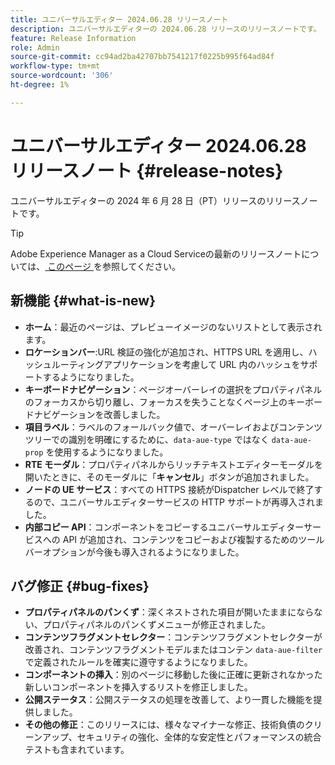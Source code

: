 ```yaml
---
title: ユニバーサルエディター 2024.06.28 リリースノート
description: ユニバーサルエディターの 2024.06.28 リリースのリリースノートです。
feature: Release Information
role: Admin
source-git-commit: cc94ad2ba42707bb7541217f0225b995f64ad84f
workflow-type: tm+mt
source-wordcount: '306'
ht-degree: 1%

---
```



# ユニバーサルエディター 2024.06.28 リリースノート {#release-notes}

ユニバーサルエディターの 2024 年 6 月 28 日（PT）リリースのリリースノートです。

>[!TIP]
>
>Adobe Experience Manager as a Cloud Serviceの最新のリリースノートについては、[ このページ ](/help/release-notes/release-notes-cloud/release-notes-current.md) を参照してください。

## 新機能 {#what-is-new}

* **ホーム**：最近のページは、プレビューイメージのないリストとして表示されます。
* **ロケーションバー**:URL 検証の強化が追加され、HTTPS URL を適用し、ハッシュルーティングアプリケーションを考慮して URL 内のハッシュをサポートするようになりました。
* **キーボードナビゲーション**：ページオーバーレイの選択をプロパティパネルのフォーカスから切り離し、フォーカスを失うことなくページ上のキーボードナビゲーションを改善しました。
* **項目ラベル**：ラベルのフォールバック値で、オーバーレイおよびコンテンツツリーでの識別を明確にするために、`data-aue-type` ではなく `data-aue-prop` を使用するようになりました。
* **RTE モーダル**：プロパティパネルからリッチテキストエディターモーダルを開いたときに、そのモーダルに「**キャンセル**」ボタンが追加されました。
* **ノードの UE サービス**：すべての HTTPS 接続がDispatcher レベルで終了するので、ユニバーサルエディターサービスの HTTP サポートが再導入されました。
* **内部コピー API**：コンポーネントをコピーするユニバーサルエディターサービスへの API が追加され、コンテンツをコピーおよび複製するためのツールバーオプションが今後も導入されるようになりました。

## バグ修正 {#bug-fixes}

* **プロパティパネルのパンくず**：深くネストされた項目が開いたままにならない、プロパティパネルのパンくずメニューが修正されました。
* **コンテンツフラグメントセレクター**：コンテンツフラグメントセレクターが改善され、コンテンツフラグメントモデルまたはコンテン `data-aue-filter` で定義されたルールを確実に遵守するようになりました。
* **コンポーネントの挿入**：別のページに移動した後に正確に更新されなかった新しいコンポーネントを挿入するリストを修正しました。
* **公開ステータス**：公開ステータスの処理を改善して、より一貫した機能を提供しました。
* **その他の修正**：このリリースには、様々なマイナーな修正、技術負債のクリーンアップ、セキュリティの強化、全体的な安定性とパフォーマンスの統合テストも含まれています。
